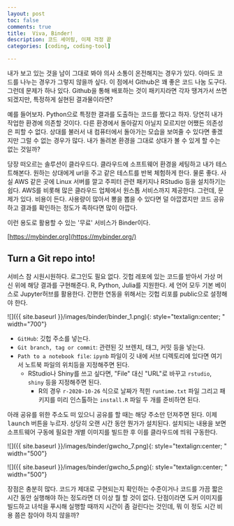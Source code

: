 ```yaml
---
layout: post
toc: false
comments: true
title:  Viva, Binder!
description: 코드 셰어링, 이제 걱정 끝 
categories: [coding, coding-tool]

---
```


내가 보고 있는 것을 남이 그대로 봐야 의사 소통이 온전해지는 경우가 있다. 아마도 코드를 나누는 경우가 그렇지 않을까 싶다. 이 점에서 Github은 꽤 좋은 코드 나눔 도구다. 그런데 문제가 하나 있다. Github을 통해 배포하는 것이 패키지라면 각자 땡겨가서 쓰면 되겠지만, 특정하게 실현된 결과물이라면? 

예를 들어보자. Python으로 특정한 결과를 도출하는 코드를 짰다고 하자. 당연히 내가 작업한 환경에 의존할 것이다. 다른 환경에서 돌아갈지 아닐지 모르지만 어쨌든 의존성은 피할 수 없다. 상대를 불러서 내 컴퓨터에서 돌아가는 모습을 보여줄 수 있다면 좋겠지만 그럴 수 없는 경우가 많다. 내가 돌려본 환경을 그대로 상대가 볼 수 있게 할 수는 없는 것일까? 

당장 떠오르는 솔루션이 클라우드다. 클라우드에 소프트웨어 환경을 세팅하고 내가 테스트해본다. 원하는 상대에게 url을 주고 같은 테스트를 반복 체험하게 한다. 물론 좋다. 사실 AWS 같은 곳에 Linux 서버를 깔고 주피터 관련 패키지나 RStudio 등을 설치하기는 쉽다. AWS를 비롯해 많은 클라우드 업체에서 원스톱 서비스까지 제공한다. 그런데, 문제가 있다. 비용이 든다. 사용량이 많아서 뽕을 뽑을 수 있다면 덜 아깝겠지만 코드 공유하고 결과를 확인하는 정도가 족하다면 많이 아깝다.

이런 용도로 활용할 수 있는 '무료' 서비스가 Binder이다. 

[https://mybinder.org](https://mybinder.org/)

## Turn a Git repo into! 

서비스 참 시원시원하다. 로그인도 필요 없다. 깃헙 레포에 있는 코드를 받아서 가상 머신 위에 해당 결과를 구현해준다. R, Python, Julia를 지원한다. 세 언어 모두 기본 베이스로 Jupyter허브를 활용한다. 간편한 연동을 위해서는 깃헙 리포를 public으로 설정해야 한다. 

 ![]({{ site.baseurl }}/images/binder/binder_1.png){: style="textalign:center; " width="700"}  

- `GitHub`: 깃헙 주소를 넣는다. 
- `Git branch, tag or commit`: 관련된 깃 브렌치, 태그, 커밋 등을 넣는다. 
- `Path to a notebook file`: `ipynb` 파일이 깃 내에 서브 디렉토리에 있다면 여기서 노트북 파일의 위치등을 지정해주면 된다. 
	- RStudio나 Shiny를 쓰고 싶다면, "File" 대신 "URL"로 바꾸고 `rstudio`, `shiny` 등을 지정해주면 된다. 
		- R의 경우 `r-2020-10-26` 식으로 날짜가 적힌 `runtime.txt` 파일 그리고 패키지를 미리 인스톨하는 `install.R` 파일 두 개를 준비하면 된다. 

아래 공유를 위한 주소도 떠 있으니 공유를 할 때는 해당 주소만 던져주면 된다. 이제 <kbd>launch</kbd> 버튼을 누르자. 상당히 오랜 시간 동안 뭔가가 설치된다. 설치되는 내용을 보면 소프트웨어 구동에 필요한 개별 이미지를 빌드한 후 이를 클라우드에 띄워 구동한다. 

 ![]({{ site.baseurl }}/images/binder/gwcho_7.png){: style="textalign:center; " width="500"}  
 
 ![]({{ site.baseurl }}/images/binder/gwcho_5.png){: style="textalign:center; " width="500"}  
 
장점은 충분히 많다. 코드가 제대로 구현되는지 확인하는 수준이거나 코드를 가끔 짧은 시간 동안 실행해야 하는 정도라면 더 이상 뭘 할 것이 없다. 단점이라면 도커 이미지를 빌드하고 녀석을 푸시해 실행할 때까지 시간이 좀 걸린다는 것인데, 뭐 이 정도 시간 비용 쯤은 참아야 하지 않을까? 







<!--stackedit_data:
eyJoaXN0b3J5IjpbLTEyMTk1MzE2MTNdfQ==
-->